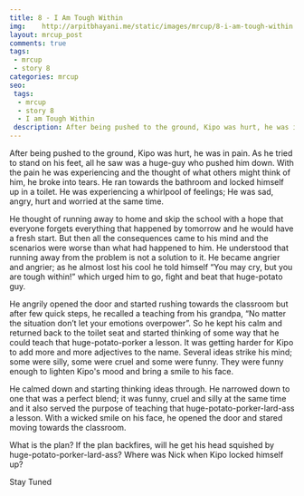 ```yaml
---
title: 8 - I Am Tough Within
img:    http://arpitbhayani.me/static/images/mrcup/8-i-am-tough-within.jpg
layout: mrcup_post
comments: true
tags:
 - mrcup
 - story 8
categories: mrcup
seo:
 tags:
  - mrcup
  - story 8
  - I am Tough Within
 description: After being pushed to the ground, Kipo was hurt, he was in pain; As he tried to stand up all he saw was a huge-guy. He almost broke into tears with the pain he was experiencing and the thought of what other might think of him. He immediately ran towards the bathroom and locked himself up in a toilet. He started crying. He was experiencing a whirlpool of feelings; He was sad, angry, hurt and worried at the same time.
---
```


After being pushed to the ground, Kipo was hurt, he was in pain. As he tried to stand on his feet, all he saw was a huge-guy who pushed him down. With the pain he was experiencing and the thought of what others might think of him, he broke into tears. He ran towards the bathroom and locked himself up in a toilet. He was experiencing a whirlpool of feelings; He was sad, angry, hurt and worried at the same time.

He thought of running away to home and skip the school with a hope that everyone forgets everything that happened by tomorrow and he would have a fresh start. But then all the consequences came to his mind and the scenarios were worse than what had happened to him. He understood that running away from the problem is not a solution to it. He became angrier and angrier; as he almost lost his cool he told himself “You may cry, but you are tough within!” which urged him to go, fight and beat that huge-potato guy.

He angrily opened the door and started rushing towards the classroom but after few quick steps, he recalled a teaching from his grandpa, “No matter the situation don’t let your emotions overpower”. So he kept his calm and returned back to the toilet seat and started thinking of some way that he could teach that huge-potato-porker a lesson. It was getting harder for Kipo to add more and more adjectives to the name. Several ideas strike his mind; some were silly, some were cruel and some were funny. They were funny enough to lighten Kipo's mood and bring a smile to his face.

He calmed down and starting thinking ideas through. He narrowed down to one that was a perfect blend; it was funny, cruel and silly at the same time and it also served the purpose of teaching that huge-potato-porker-lard-ass a lesson. With a wicked smile on his face, he opened the door and stared moving towards the classroom.

What is the plan?
If the plan backfires, will he get his head squished by huge-potato-porker-lard-ass?
Where was Nick when Kipo locked himself up?

Stay Tuned
